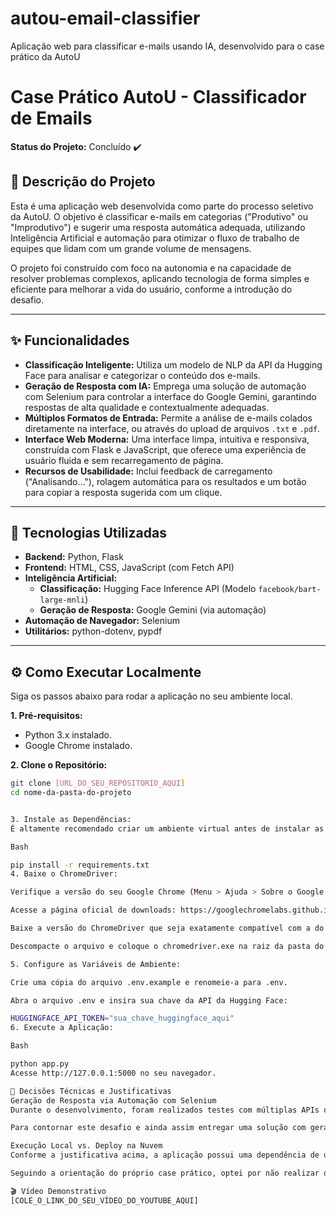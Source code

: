 # autou-email-classifier
Aplicação web para classificar e-mails usando IA, desenvolvido para o case prático da AutoU
# Case Prático AutoU - Classificador de Emails

**Status do Projeto:** Concluído ✔️

## 📖 Descrição do Projeto

Esta é uma aplicação web desenvolvida como parte do processo seletivo da AutoU. O objetivo é classificar e-mails em categorias ("Produtivo" ou "Improdutivo") e sugerir uma resposta automática adequada, utilizando Inteligência Artificial e automação para otimizar o fluxo de trabalho de equipes que lidam com um grande volume de mensagens.

O projeto foi construído com foco na autonomia e na capacidade de resolver problemas complexos, aplicando tecnologia de forma simples e eficiente para melhorar a vida do usuário, conforme a introdução do desafio.

---

## ✨ Funcionalidades

* **Classificação Inteligente:** Utiliza um modelo de NLP da API da Hugging Face para analisar e categorizar o conteúdo dos e-mails.
* **Geração de Resposta com IA:** Emprega uma solução de automação com Selenium para controlar a interface do Google Gemini, garantindo respostas de alta qualidade e contextualmente adequadas.
* **Múltiplos Formatos de Entrada:** Permite a análise de e-mails colados diretamente na interface, ou através do upload de arquivos `.txt` e `.pdf`.
* **Interface Web Moderna:** Uma interface limpa, intuitiva e responsiva, construída com Flask e JavaScript, que oferece uma experiência de usuário fluida e sem recarregamento de página.
* **Recursos de Usabilidade:** Inclui feedback de carregamento ("Analisando..."), rolagem automática para os resultados e um botão para copiar a resposta sugerida com um clique.

---

## 🚀 Tecnologias Utilizadas

* **Backend:** Python, Flask
* **Frontend:** HTML, CSS, JavaScript (com Fetch API)
* **Inteligência Artificial:**
    * **Classificação:** Hugging Face Inference API (Modelo `facebook/bart-large-mnli`)
    * **Geração de Resposta:** Google Gemini (via automação)
* **Automação de Navegador:** Selenium
* **Utilitários:** python-dotenv, pypdf

---

## ⚙️ Como Executar Localmente

Siga os passos abaixo para rodar a aplicação no seu ambiente local.

**1. Pré-requisitos:**
* Python 3.x instalado.
* Google Chrome instalado.

**2. Clone o Repositório:**
```bash
git clone [URL_DO_SEU_REPOSITORIO_AQUI]
cd nome-da-pasta-do-projeto


3. Instale as Dependências:
É altamente recomendado criar um ambiente virtual antes de instalar as dependências.

Bash

pip install -r requirements.txt
4. Baixe o ChromeDriver:

Verifique a versão do seu Google Chrome (Menu > Ajuda > Sobre o Google Chrome).

Acesse a página oficial de downloads: https://googlechromelabs.github.io/chrome-for-testing/

Baixe a versão do ChromeDriver que seja exatamente compatível com a do seu navegador (plataforma win64).

Descompacte o arquivo e coloque o chromedriver.exe na raiz da pasta do projeto (ao lado do app.py).

5. Configure as Variáveis de Ambiente:

Crie uma cópia do arquivo .env.example e renomeie-a para .env.

Abra o arquivo .env e insira sua chave da API da Hugging Face:

HUGGINGFACE_API_TOKEN="sua_chave_huggingface_aqui"
6. Execute a Aplicação:

Bash

python app.py
Acesse http://127.0.0.1:5000 no seu navegador.

📝 Decisões Técnicas e Justificativas
Geração de Resposta via Automação com Selenium
Durante o desenvolvimento, foram realizados testes com múltiplas APIs de IA generativa (Google Gemini, Groq, e modelos de geração da Hugging Face). No entanto, foram encontrados obstáculos técnicos intransponíveis relacionados a bloqueios de acesso por região ou por tipo de conta, que impediram a integração direta.

Para contornar este desafio e ainda assim entregar uma solução com geração de respostas de alta qualidade, foi implementada uma abordagem de automação de navegador com Selenium. O script controla a interface web pública do Google Gemini, o que demonstra uma capacidade avançada de resolução de problemas e garante o cumprimento do requisito de forma criativa e eficaz.

Execução Local vs. Deploy na Nuvem
Conforme a justificativa acima, a aplicação possui uma dependência de um ambiente com o Google Chrome e o ChromeDriver correspondente para funcionar. Plataformas de hospedagem gratuitas na nuvem (como Vercel, Render, etc.) não oferecem este tipo de ambiente.

Seguindo a orientação do próprio case prático, optei por não realizar o deploy, focando em uma solução local robusta e bem documentada. O funcionamento completo da aplicação é demonstrado no vídeo abaixo.

🎬 Vídeo Demonstrativo
[COLE_O_LINK_DO_SEU_VÍDEO_DO_YOUTUBE_AQUI]
